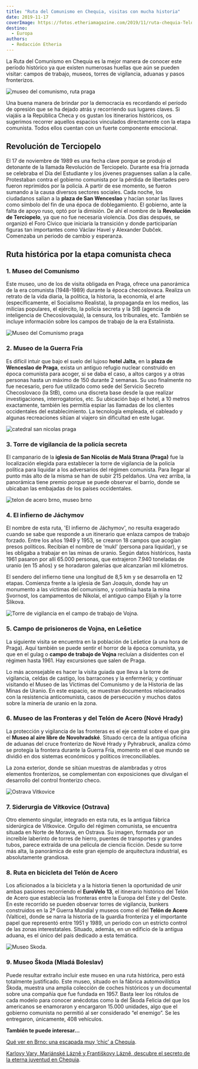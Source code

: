 ```yaml
---
title: "Ruta del Comunismo en Chequia, visitas con mucha historia"
date: 2019-11-17
coverImage: https://fotos.etheriamagazine.com/2019/11/ruta-chequia-Telon-de-Acero-de-Satov-Museo-Tecnico-de-Brno.jpg
destino: 
  - Europa
authors: 
  - Redacción Etheria
---
```


La Ruta del Comunismo en Chequia es la mejor manera de conocer este período histórico ya 
que existen numerosas huellas que aún se pueden visitar: campos de trabajo, museos, 
torres de vigilancia, aduanas y pasos fronterizos. 

![museo del comunismo, ruta praga](https://fotos.etheriamagazine.com/2019/11/ruta-chequia-Museo-del-Comunismo-1.jpg "Museo del Comunismo (Praga).")

Una buena manera de brindar por la democracia es recordando el período de opresión que 
se ha dejado atrás y recorriendo sus lugares claves. Si viajáis a la República Checa y 
os gustan los itinerarios históricos, os sugerimos recorrer aquellos espacios vinculados 
directamente con la etapa comunista. Todos ellos cuentan con un fuerte componente 
emocional. 

## Revolución de Terciopelo

El 17 de noviembre de 1989 es una fecha clave porque se produjo el detonante de la 
llamada Revolución de Terciopelo. Durante esa fría jornada se celebraba el Día del 
Estudiante y los jóvenes praguenses salían a la calle. Protestaban contra el gobierno 
comunista por la pérdida de libertades pero fueron reprimidos por la policía. A partir 
de ese momento, se fueron sumando a la causa diversos sectores sociales. Cada noche, los 
ciudadanos salían a la **plaza de San Wenceslao** y hacían sonar las llaves como símbolo 
del fin de una época de doblegamiento. El gobierno, ante la falta de apoyo ruso, optó 
por la dimisión. De ahí el nombre de la **Revolución de Terciopelo**, ya que no fue 
necesaria violencia. Dos días después, se organizó el Foro Cívico que iniciaría la 
transición y donde participarían figuras tan importantes como Václav Havel y Alexander 
Dubček. Comenzaba un periodo de cambio y esperanza. 

## Ruta histórica por la etapa comunista checa

### 1\. Museo del Comunismo

Este museo, uno de los de visita obligada en Praga, ofrece una panorámica de la era 
comunista (1948-1989) durante la época checoslovaca. Realiza un retrato de la vida 
diaria, la política, la historia, la economía, el arte (específicamente, el Socialismo 
Realista), la propaganda en los medios, las milicias populares, el ejército, la policía 
secreta y la StB (agencia de inteligencia de Checoslovaquia), la censura, los 
tribunales, etc. También se incluye información sobre los campos de trabajo de la era 
Estalinista. 

![Museo del Comunismo praga](https://fotos.etheriamagazine.com/2019/11/ruta-chequia-Museo-del-Comunismo.jpg "Museo del Comunismo. © D. Kyndrová")

### 2\. Museo de la Guerra Fría

Es difícil intuir que bajo el suelo del lujoso **hotel Jalta**, en la **plaza de 
Wenceslao de Praga**, exista un antiguo refugio nuclear construido en época comunista 
para acoger, si se daba el caso, a altos cargos y a otras personas hasta un máximo de 
150 durante 2 semanas. Su uso finalmente no fue necesario, pero fue utilizado como sede 
del Servicio Secreto Checoslovaco (la StB), como una discreta base desde la que realizar 
investigaciones, interrogatorios, etc. Su ubicación bajo el hotel, a 10 metros 
exactamente, también les permitía espiar las llamadas de los clientes occidentales del 
establecimiento. La tecnología empleada, el cableado y algunas recreaciones sitúan al 
viajero sin dificultad en este lugar. 

![catedral san nicolas praga](https://fotos.etheriamagazine.com/2019/11/ruta-chequia-iglesia-san-nicolas.jpg "Cúpula y torre de la Iglesia de San Nicolás. © Polina Podlesnaya")

### 3\. Torre de vigilancia de la policía secreta

El campanario de la **iglesia de San Nicolás de Malá Strana (Praga)** fue la 
localización elegida para establecer la torre de vigilancia de la policía política para 
liquidar a los adversarios del régimen comunista. Para llegar al punto más alto de la 
misma se han de subir 215 peldaños. Una vez arriba, la panorámica tiene premio porque se 
puede observar el barrio, donde se ubicaban las embajadas de los países occidentales. 

![telon de acero brno, museo brno](https://fotos.etheriamagazine.com/2019/11/ruta-chequia-Telon-de-Acero-de-Satov-Museo-Tecnico-de-Brno.jpg "Museo Técnico de Brno.")

### 4\. El infierno de Jáchymov

El nombre de esta ruta, 'El infierno de Jáchymov', no resulta exagerado cuando se sabe 
que responde a un itinerario que enlaza campos de trabajo forzado. Entre los años 1949 y 
1953, se crearon 18 campos que acogían presos políticos. Recibían el nombre de ‘mukl’ 
(persona para liquidar), y se les obligaba a trabajar en las minas de uranio. Según 
datos históricos, hasta 1961 pasaron por allí 65.000 personas, que extrajeron 7.940 
toneladas de uranio (en 15 años) y se horadaron galerías que alcanzarían mil kilómetros. 

El sendero del infierno tiene una longitud de 8,5 km y se desarrolla en 12 etapas. 
Comienza frente a la iglesia de San Joaquín, donde hay un monumento a las víctimas del 
comunismo, y continúa hasta la mina Svornost, los campamentos de Nikolai, el antiguo 
campo Elijah y la torre Šlikova. 

![](https://fotos.etheriamagazine.com/2019/11/ruta-chequia-Monumento-Vojna-Lesetice-torre-de-vigilancia.jpg "Torre de vigilancia en el campo de trabajo de Vojna.")

### 5\. Campo de prisioneros de Vojna, en Lešetice

La siguiente visita se encuentra en la población de Lešetice (a una hora de Praga). Aquí 
también se puede sentir el horror de la época comunista, ya que en el gulag o **campo de 
trabajo de Vojna** recluían a disidentes con el régimen hasta 1961. Hay excursiones que 
salen de Praga. 

Lo más aconsejable es hacer la visita guiada que lleva a la torre de vigilancia, celdas 
de castigo, los barracones y la enfermería; y continuar visitando el Museo de las 
Víctimas del Comunismo y de la Historia de las Minas de Uranio. En este espacio, se 
muestran documentos relacionados con la resistencia anticomunista, casos de persecución 
y muchos datos sobre la minería de uranio en la zona. 

### 6\. Museo de las Fronteras y del Telón de Acero (Nové Hrady)

La protección y vigilancia de las fronteras es el eje central sobre el que gira el 
**Museo al aire libre de Novohradské**. Situado cerca de la antigua oficina de aduanas 
del cruce fronterizo de Nové Hrady y Pyhrabruck, analiza cómo se protegía la frontera 
durante la Guerra Fría, momento en el que mundo se dividió en dos sistemas económicos y 
políticos irreconciliables. 

La zona exterior, donde se sitúan muestras de alambradas y otros elementos fronterizos, 
se complementan con exposiciones que divulgan el desarrollo del control fronterizo 
checo. 

![Ostrava Vitkovice](https://fotos.etheriamagazine.com/2019/11/ruta-chequia-Ostrava-Vitkovice.jpg "Ostrava Vítkovice. ©UPVISION.")

### 7\. Siderurgia de Vítkovice (Ostrava)

Otro elemento singular, integrado en esta ruta, es la antigua fábrica siderúrgica de 
Vítkovice. Orgullo del régimen comunista, se encuentra situada en Norte de Moravia, en 
Ostrava. Su imagen, formada por un increíble laberinto de torres de hierro, puentes de 
transportes y grandes tubos, parece extraída de una película de ciencia ficción. Desde 
su torre más alta, la panorámica de este gran ejemplo de arquitectura industrial, es 
absolutamente grandiosa. 

### 8\. Ruta en bicicleta del Telón de Acero

Los aficionados a la bicicleta y a la historia tienen la oportunidad de unir ambas 
pasiones recorriendo el **EuroVelo 13**, el itinerario histórico del Telón de Acero que 
establecía las fronteras entre la Europa del Este y del Oeste. En este recorrido se 
pueden observar torres de vigilancia, bunkers construidos en la 2ª Guerra Mundial y 
museos como el del **Telón de Acero** (Valtice), donde se narra la historia de la 
guardia fronteriza y el importante papel que representó entre 1951 y 1989, un periodo 
con un estricto control de las zonas interestatales. Situado, además, en un edificio de 
la antigua aduana, es el único del país dedicado a esta temática. 

![Museo Skoda.](https://fotos.etheriamagazine.com/2019/11/ruta-chequia-skoda-Museum.jpg "Museo Skoda.")

### 9\. Museo Škoda (Mladá Boleslav)

Puede resultar extraño incluir este museo en una ruta histórica, pero está totalmente 
justificado. Este museo, situado en la fábrica automovilística Škoda, muestra una amplia 
colección de coches históricos y un documental sobre una compañía que fue fundada en 
1957. Basta leer los rótulos de cada modelo para conocer anécdotas como la del Škoda 
Felicia del que los americanos se enamoraron y encargaron 15.000 unidades, algo que el 
gobierno comunista no permitió al ser considerado “el enemigo”. Se les entregaron, 
únicamente, 408 vehículos. 

**También te puede interesar...** 

[Qué ver en Brno: una escapada muy ‘chic’ a 
Chequia](https://etheriamagazine.com/2022/08/26/que-ver-brno-chequia/). 

[Karlovy Vary, Mariánské Lázně y Františkovy Lázně, descubre el secreto de la eterna 
juventud en 
Chequia](https://etheriamagazine.com/2021/08/13/balnearios-republica-checa-karlovy-vary-marianske-frantiskovy/).
